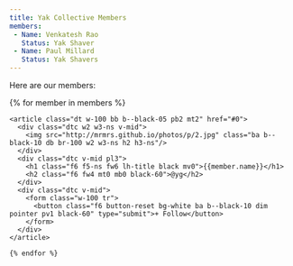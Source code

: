 ```yaml
---
title: Yak Collective Members
members:
 - Name: Venkatesh Rao
   Status: Yak Shaver
 - Name: Paul Millard
   Status: Yak Shavers
---
```


Here are our members:

<main class="mw6 center">
{% for member in members %}

    <article class="dt w-100 bb b--black-05 pb2 mt2" href="#0">
      <div class="dtc w2 w3-ns v-mid">
        <img src="http://mrmrs.github.io/photos/p/2.jpg" class="ba b--black-10 db br-100 w2 w3-ns h2 h3-ns"/>
      </div>
      <div class="dtc v-mid pl3">
        <h1 class="f6 f5-ns fw6 lh-title black mv0">{{member.name}}</h1>
        <h2 class="f6 fw4 mt0 mb0 black-60">@yg</h2>
      </div>
      <div class="dtc v-mid">
        <form class="w-100 tr">
          <button class="f6 button-reset bg-white ba b--black-10 dim pointer pv1 black-60" type="submit">+ Follow</button>
        </form>
      </div>
    </article>
    
    {% endfor %}
  </main>
